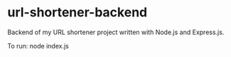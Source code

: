 # url-shortener-backend
Backend of my URL shortener project written with Node.js and Express.js.


To run: node index.js
